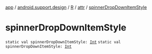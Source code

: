 [app](../../../index.md) / [android.support.design](../../index.md) / [R](../index.md) / [attr](index.md) / [spinnerDropDownItemStyle](./spinner-drop-down-item-style.md)

# spinnerDropDownItemStyle

`static val spinnerDropDownItemStyle: `[`Int`](https://kotlinlang.org/api/latest/jvm/stdlib/kotlin/-int/index.html)
`static val spinnerDropDownItemStyle: `[`Int`](https://kotlinlang.org/api/latest/jvm/stdlib/kotlin/-int/index.html)